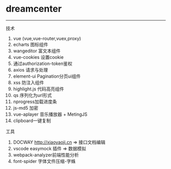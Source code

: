 # dreamcenter
---
技术
1. vue (vue,vue-router,vuex,proxy)
2. echarts  图标组件
3. wangeditor 富文本组件
4. vue-cookies 设置cookie
5. 通过authorization-token鉴权
6. axios 请求与处理
7. element-ui Pagination分页ui组件
8. xss 防注入组件
9. highlight.js 代码高亮组件
10. qs 序列化为url形式
11. nprogress加载进度条
12. js-md5 加密
13. vue-aplayer 音乐播放器 + MetingJS
14. clipboard一键复制

工具
1. DOCWAY http://xiaoyaoji.cn => 接口文档编辑
2. vscode easymock 插件 => 数据模拟
3. webpack-analyzer前端性能分析
4. font-spider 字体文件压缩-字蛛
